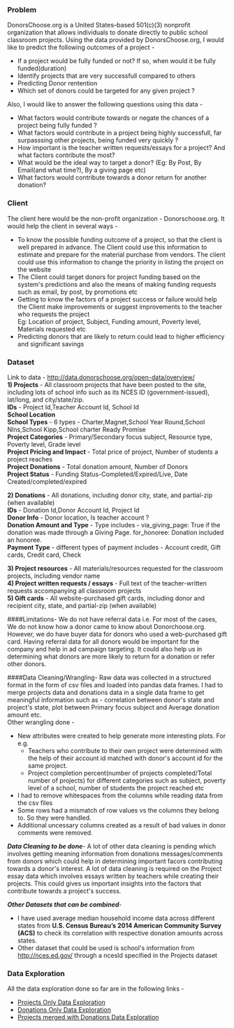 ### Problem
DonorsChoose.org is a United States–based 501(c)(3) nonprofit organization that allows individuals to donate directly to public school 
classroom projects. Using the data provided by DonorsChoose.org, I would like to predict the following outcomes of a project - <br/>
* If a project would be fully funded or not? If so, when would it be fully funded(duration)<br/>
* Identify projects that are very successfull compared to others<br/>
* Predicting Donor rentention<br/>
* Which set of donors could be targeted for any given project ? <br/>

Also, I would like to answer the following questions using this data -<br/> 
* What factors would contribute towards or negate the chances of a project being fully funded ?<br/>
* What factors would contribute in a project being highly successfull, far surpasssing other projects, being funded very quickly ?<br/>
* How important is the teacher written requests/essays for a project? And what factors contribute the most?<br/>
* What would be the ideal way to target a donor? (Eg: By Post, By Email(and what time?), By a giving page etc)<br/>
* What factors would contribute towards a donor return for another donation?

### Client 
The client here would be the non-profit organization - Donorschoose.org. It would help the client in several ways -<br/> 
* To know the possible funding outcome of a project, so that the client is well prepared in advance. The Client could use this 
information to estimate and prepare for the material purchase from vendors. The client could use this information to change the priority in listing the project on the website <br/>
* The Client could target donors for project funding based on the system's predictions and also the means of making funding requests
such as email, by post, by promotions etc <br/>
* Getting to know the factors of a project success or failure would help the Client make improvements or suggest improvements to 
the teacher who requests the project <br/>
Eg: Location of project, Subject, Funding amount, Poverty level, Materials requested etc<br/>
* Predicting donors that are likely to return could lead to higher efficiency and significant savings<br/>

### Dataset 
Link to data - http://data.donorschoose.org/open-data/overview/<br/>
**1) Projects** - All classroom projects that have been posted to the site, including lots of school info such as its NCES ID 
(government-issued), lat/long, and city/state/zip.<br/>
**IDs** - Project Id,Teacher Account Id, School Id<br/>
**School Location**<br/>
**School Types** - 6 types - Charter,Magnet,School Year Round,School Nlns,School Kipp,School charter Ready Promise<br/>
**Project Categories** - Primary/Secondary focus subject, Resource type, Poverty level, Grade level<br/>
**Project Pricing and Impact** - Total price of project, Number of students a project reaches<br/>
**Project Donations** - Total donation amount, Number of Donors<br/>
**Project Status** - Funding Status-Completed/Expired/Live, Date Created/completed/expired<br/>

**2) Donations** - All donations, including donor city, state, and partial-zip (when available)<br/>
**IDs** - Donation Id,Donor Account Id, Project Id<br/>
**Donor Info** - Donor location, Is teacher account ?<br/>
**Donation Amount and Type** - Type includes - via_giving_page: True if the donation was made through a Giving Page. for_honoree: Donation included an honoree.<br/>
**Payment Type** - different types of payment includes - Account credit, Gift cards, Credit card, Check<br/>

**3) Project resources** - All materials/resources requested for the classroom projects, including vendor name<br/>
**4) Project written requests / essays** - Full text of the teacher-written requests accompanying all classroom projects<br/>
**5) Gift cards** - All website-purchased gift cards, including donor and recipient city, state, and partial-zip (when available)<br/>

####Limitations-
We do not have referral data i.e. For most of the cases, We do not know how a donor came to know about Donorchoose.org. However, we do have buyer data for donors who used a web-purchased gift card. Having referral data for all donors would be important for the company and help in ad campaign targeting. It could also help us in determining what donors are more likely to return for a donation or refer other donors.

####Data Cleaning/Wrangling-
Raw data was collected in a structured format in the form of csv files and loaded into pandas data frames. I had to merge projects data and donations data in a single data frame to get meaningful information such as - correlation between donor's state and project's state, plot between Primary focus subject and Average donation amount etc.<br/>
Other wrangling done - <br/>
* New attributes were created to help generate more interesting plots. For e.g.<br/>
  * Teachers who contribute to their own project were determined with the help of their account id matched with donor's account id for the same project.<br/>
  * Project completion percent(number of projects completed/Total number of projects) for different categories such as subject, poverty level of a school, number of students the project reached etc <br/>
* I had to remove whitespaces from the columns while reading data from the csv files <br/>
* Some rows had a mismatch of row values vs the columns they belong to. So they were handled.<br/>
* Additional uncessary columns created as a result of bad values in donor comments were removed.<br/>

***Data Cleaning to be done***-
A lot of other data cleaning is pending which involves getting meaning information from donations messages/comments from donors which could help in determining important facors contributing towards a donor's interest. A lot of data cleaning is required on the Project essay data which involves essays written by teachers while creating their projects. This could gives us important insights into the factors that contribute towards a project's success.

***Other Datasets that can be combined***-
* I have used average median household income data across different states from **U.S. Census Bureau’s 2014 American Community Survey (ACS)** to check its correlation with respective donation amounts across states.
* Other dataset that could be used is school's information from http://nces.ed.gov/ through a ncesId specified in the Projects dataset

### Data Exploration
All the data exploration done so far are in the following links - <br/>
* [Projects Only Data Exploration](https://github.com/maneeshj/data-science-intensive/blob/master/Donor-Choose-Project/ProjectsOnly_DataExploration.ipynb)<br/>
* [Donations Only Data Exploration](https://github.com/maneeshj/data-science-intensive/blob/master/Donor-Choose-Project/Donations_Only_DataExploration.ipynb)<br/>
* [Projects merged with Donations Data Exploration](https://github.com/maneeshj/data-science-intensive/blob/master/Donor-Choose-Project/Projects_Donations_DataExploration.ipynb)
